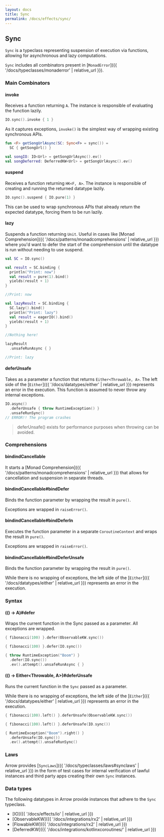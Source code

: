 ```yaml
---
layout: docs
title: Sync
permalink: /docs/effects/sync/
---
```


## Sync

`Sync` is a typeclass representing suspension of execution via functions, allowing for asynchronous and lazy computations.

`Sync` includes all combinators present in [`MonadError`]({{ '/docs/typeclasses/monaderror' | relative_url }}).

### Main Combinators

#### invoke

Receives a function returning `A`. The instance is responsible of evaluating the function lazily.

```kotlin
IO.sync().invoke { 1 }
```

As it captures exceptions, `invoke()` is the simplest way of wrapping existing synchronous APIs.

```kotlin
fun <F> getSongUrlAsync(SC: Sync<F> = sync()) =
  SC { getSongUrl() }

val songIO: IO<Url> = getSongUrlAsync().ev()
val songDeferred: DeferredKW<Url> = getSongUrlAsync().ev()
```

#### suspend

Receives a function returning `HK<F, A>`. The instance is responsible of creating and running the returned datatype lazily.

```kotlin
IO.sync().suspend { IO.pure(1) }
```

This can be used to wrap synchronous APIs that already return the expected datatype, forcing them to be run lazily.

#### lazy

Suspends a function returning `Unit`.
Useful in cases like [Monad Comprehension]({{ '/docs/patterns/monadcomprehensions' | relative_url }}) where you'd want to defer the start of the comprehension until the datatype is run without needing to use suspend.

```kotlin
val SC = IO.sync()

val result = SC.binding {
  println("Print: now")
  val result = pure(1).bind()
  yields(result + 1)
}

//Print: now

val lazyResult = SC.binding {
  SC.lazy().bind()
  println("Print: lazy")
  val result = eagerIO().bind()
  yields(result + 1)
}

//Nothing here!

lazyResult
  .unsafeRunAsync { }

//Print: lazy
```

#### deferUnsafe

Takes as a parameter a function that returns `Either<Throwable, A>`.
The left side of the [`Either`]({{ '/docs/datatypes/either' | relative_url }}) represents an error in the execution.
This function is assumed to never throw any internal exceptions.

```kotlin
IO.async()
  .deferUnsafe { throw RuntimeException() }
  .unsafeRunSync()
// ERROR!! The program crashes
```

> deferUnsafe() exists for performance purposes when throwing can be avoided.

### Comprehensions

#### bindindCancellable

It starts a [Monad Comprehension]({{ '/docs/patterns/monadcomprehensions' | relative_url }}) that allows for cancellation and suspension in separate threads.

#### bindindCancellable#bindDefer

Binds the function parameter by wrapping the result in `pure()`.

Exceptions are wrapped in `raiseError()`.

#### bindindCancellable#bindDeferIn

Executes the function parameter in a separate `CoroutineContext` and wraps the result in `pure()`.

Exceptions are wrapped in `raiseError()`.

#### bindindCancellable#bindDeferUnsafe

Binds the function parameter by wrapping the result in `pure()`.

While there is no wrapping of exceptions, the left side of the [`Either`]({{ '/docs/datatypes/either' | relative_url }}) represents an error in the execution.

### Syntax

#### (() -> A)#defer

Wraps the current function in the Sync passed as a parameter. All exceptions are wrapped.

```kotlin
{ fibonacci(100) }.defer(ObservableKW.sync())
```

```kotlin
{ fibonacci(100) }.defer(IO.sync())
```

```kotlin
{ throw RuntimeException("Boom") }
  .defer(IO.sync())
  .ev().attempt().unsafeRunAsync { }
```

#### (() -> Either<Throwable, A>)#deferUnsafe

Runs the current function in the `Sync` passed as a parameter.

While there is no wrapping of exceptions, the left side of the [`Either`]({{ '/docs/datatypes/either' | relative_url }}) represents an error in the execution.

```kotlin
{ fibonacci(100).left() }.deferUnsafe(ObservableKW.sync())
```

```kotlin
{ fibonacci(100).left() }.deferUnsafe(IO.sync())
```

```kotlin
{ RuntimeException("Boom").right() }
  .deferUnsafe(IO.sync())
  .ev().attempt().unsafeRunSync()
```

### Laws

Arrow provides [`SyncLaws`]({{ '/docs/typeclasses/laws#synclaws' | relative_url }}) in the form of test cases for internal verification of lawful instances and third party apps creating their own `Sync` instances.

### Data types

The following datatypes in Arrow provide instances that adhere to the `Sync` typeclass.

- [IO]({{ '/docs/effects/io' | relative_url }})
- [ObservableKW]({{ '/docs/integrations/rx2' | relative_url }})
- [FlowableKW]({{ '/docs/integrations/rx2' | relative_url }})
- [DeferredKW]({{ '/docs/integrations/kotlinxcoroutines/' | relative_url }})
